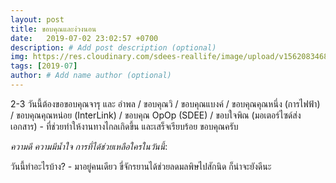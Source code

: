 ```yaml
---
layout: post
title: ขอบคุณและง่วงนอน
date:   2019-07-02 23:02:57 +0700
description: # Add post description (optional)
img: https://res.cloudinary.com/sdees-reallife/image/upload/v1562083468/IMG_8349.jpg # Add image post (optional)
tags: [2019-07]
author: # Add name author (optional)
---
```

2-3 วันนี้ต้องขอขอบคุณจารุ และ อำพล / ขอบคุณวิ / ขอบคุณแบงค์ / ขอบคุณคุณหนึ่ง (การไฟฟ้า) / ขอบคุณคุณหน่อย (InterLink) / ขอบคุณ OpOp (SDEE) / ขอบใจพิณ (มอเตอร์ไซด์ส่งเอกสาร) - ที่ช่วยทำให้งานทางไกลเกิดขึ้น และเสร็จเรียบร้อย ขอบคุณครับ

<i class="fa fa-child" style="color:plum"></i>

*ความดี ความมีน้ำใจ การที่ได้ช่วยเหลือใครในวันนี้*:

วันนี้ทำอะไรบ้าง? - มาอยู่คนเดียว ขี่จักรยานได้ช่วยลดมลพิษไปสักนิด ก็น่าจะยังดีนะ
